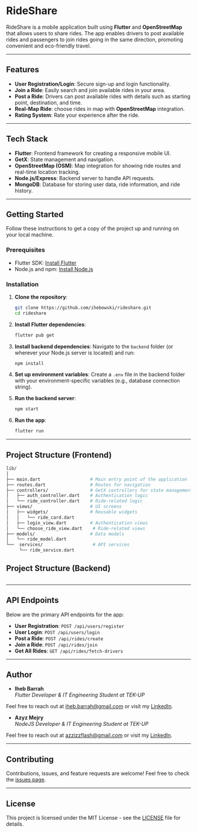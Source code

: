 # RideShare

RideShare is a mobile application built using **Flutter** and **OpenStreetMap** that allows users to share rides. The app enables drivers to post available rides and passengers to join rides going in the same direction, promoting convenient and eco-friendly travel.

---

## Features

- **User Registration/Login**: Secure sign-up and login functionality.
- **Join a Ride**: Easily search and join available rides in your area.
- **Post a Ride**: Drivers can post available rides with details such as starting point, destination, and time.
- **Real-Map Ride**: choose rides in map with **OpenStreetMap** integration.
- **Rating System**: Rate your experience after the ride.

---

## Tech Stack

- **Flutter**: Frontend framework for creating a responsive mobile UI.
- **GetX**: State management and navigation.
- **OpenStreetMap (OSM)**: Map integration for showing ride routes and real-time location tracking.
- **Node.js/Express**: Backend server to handle API requests.
- **MongoDB**: Database for storing user data, ride information, and ride history.

---

## Getting Started

Follow these instructions to get a copy of the project up and running on your local machine.

### Prerequisites

- Flutter SDK: [Install Flutter](https://flutter.dev/docs/get-started/install)
- Node.js and npm: [Install Node.js](https://nodejs.org/en/download/)

### Installation

1. **Clone the repository**:
   ```bash
   git clone https://github.com/ihebowski/rideshare.git
   cd rideshare
   ```

2. **Install Flutter dependencies**:
   ```bash
   flutter pub get
   ```

3. **Install backend dependencies**:
   Navigate to the `backend` folder (or wherever your Node.js server is located) and run:
   ```bash
   npm install
   ```

4. **Set up environment variables**:
   Create a `.env` file in the backend folder with your environment-specific variables (e.g., database connection string).

5. **Run the backend server**:
   ```bash
   npm start
   ```

6. **Run the app**:
   ```bash
   flutter run
   ```

---

## Project Structure (Frontend)

```bash
lib/
│
├── main.dart                   # Main entry point of the application
├── routes.dart                 # Routes for navigation
├── controllers/                # GetX controllers for state management
│   ├── auth_controller.dart    # Authentication logic
│   └── ride_controller.dart    # Ride-related logic
├── views/                      # UI screens
│   ├── widgets/                # Reusable widgets
│   │   └── ride_card.dart
│   ├── login_view.dart         # Authentication views
│   └── choose_ride_view.dart    # Ride-related views
├── models/                     # Data models
│   └── ride_model.dart
└──  services/                   # API services
     └── ride_service.dart

```

## Project Structure (Backend)

```bash
```

---

## API Endpoints

Below are the primary API endpoints for the app:

- **User Registration**: `POST /api/users/register`
- **User Login**: `POST /api/users/login`
- **Post a Ride**: `POST /api/rides/create`
- **Join a Ride**: `POST /api/rides/join`
- **Get All Rides**: `GET /api/rides/fetch-drivers`

---

## Author

- **Iheb Barrah**  
  *Flutter Developer & IT Engineering Student at TEK-UP*

Feel free to reach out at [iheb.barrah@gmail.com](mailto:iheb.barrah@gmail.com) or visit my [LinkedIn](https://www.linkedin.com/in/iheb-barrah).


- **Azyz Mejry**  
  *NodeJS Developer & IT Engineering Student at TEK-UP*

Feel free to reach out at [azzizzflash@gmail.com](mailto:azzizzflash@gmail.com) or visit my [LinkedIn](https://www.linkedin.com/in/).

---

## Contributing

Contributions, issues, and feature requests are welcome! Feel free to check the [issues page](https://github.com/ihebowski/rideshare/issues).

---

## License

This project is licensed under the MIT License - see the [LICENSE](LICENSE) file for details.
